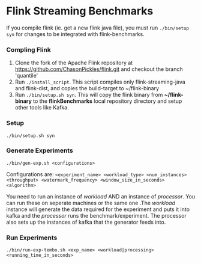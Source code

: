 # Flink Streaming Benchmarks 

If you compile flink (ie. get a new flink java file), you must run `./bin/setup syn` for changes to be integrated with flink-benchmarks. 

### Compling Flink

1. Clone the fork of the Apache Flink repository at https://github.com/ChasonPickles/flink.git and checkout the branch 'quantile'
2. Run `./install_script`. This script compiles only flink-streaming-java and flink-dist, and copies the build-target to ~/flink-binary  
3. Run `./bin/setup.sh syn`. This will copy the flink binary from **~/flink-binary** to the **flinkBenchmarks** local repository directory and setup other tools like Kafka. 

### Setup
`./bin/setup.sh syn` 

### Generate Experiments
`./bin/gen-exp.sh <configurations>`

Configurations are: 
`<experiment_name> <workload_type> <num_instances> <throughput> <watermark_frequency> <window_size_in_seconds> <algorithm>`

  
You need to run an instance of *workload* AND an instance of *processor*. You can run these on seperate machines or the same one .The *workload* instance will generate the data required for the experiment and puts it into kafka and the *processor* runs the benchmark/experiment. The processor also sets up the instances of kafka that the generator feeds into.  
  
### Run Experiments
`./bin/run-exp-tembo.sh <exp_name> <workload|processing> <running_time_in_seconds>`
